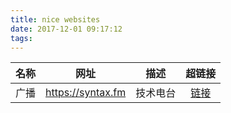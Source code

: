 ```yaml
---
title: nice websites
date: 2017-12-01 09:17:12
tags:
---
```


|名称|网址|描述|超链接|
|:-:|:-:|:-:|:-:|
| 广播 | https://syntax.fm | 技术电台 | [链接](https://syntax.fm) |




